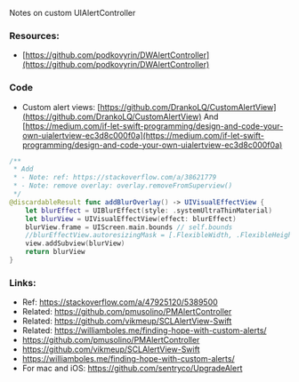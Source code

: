 Notes on custom UIAlertController<!--more-->

### Resources:
- [https://github.com/podkovyrin/DWAlertController](https://github.com/podkovyrin/DWAlertController)

### Code
- Custom alert views:
[https://github.com/DrankoLQ/CustomAlertView](https://github.com/DrankoLQ/CustomAlertView)
And   
[https://medium.com/if-let-swift-programming/design-and-code-your-own-uialertview-ec3d8c000f0a](https://medium.com/if-let-swift-programming/design-and-code-your-own-uialertview-ec3d8c000f0a)

```swift
/**
 * Add
 * - Note: ref: https://stackoverflow.com/a/38621779
 * - Note: remove overlay: overlay.removeFromSuperview()
 */
@discardableResult func addBlurOverlay() -> UIVisualEffectView {
	let blurEffect = UIBlurEffect(style: .systemUltraThinMaterial)
	let blurView = UIVisualEffectView(effect: blurEffect)
	blurView.frame = UIScreen.main.bounds // self.bounds
	//blurEffectView.autoresizingMask = [.FlexibleWidth, .FlexibleHeight] // for supporting device rotation
	view.addSubview(blurView)
	return blurView
}
```

### Links:
- Ref: https://stackoverflow.com/a/47925120/5389500
- Related: https://github.com/pmusolino/PMAlertController
- Related: https://github.com/vikmeup/SCLAlertView-Swift
- Related: https://williamboles.me/finding-hope-with-custom-alerts/
- https://github.com/pmusolino/PMAlertController  
- https://github.com/vikmeup/SCLAlertView-Swift  
- https://williamboles.me/finding-hope-with-custom-alerts/ 
- For mac and iOS: https://github.com/sentryco/UpgradeAlert
